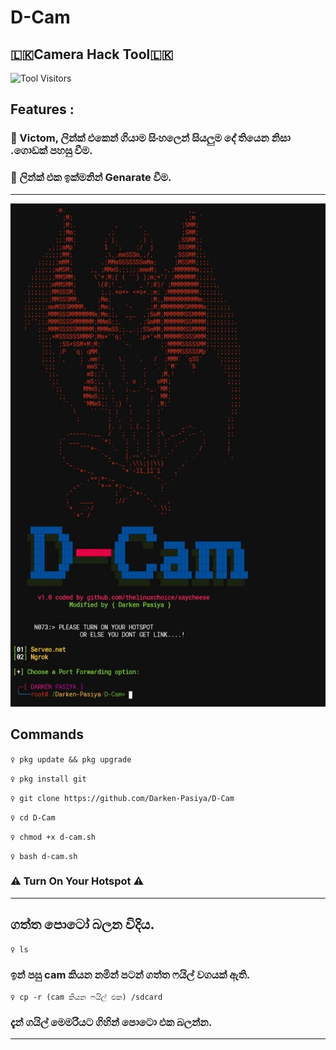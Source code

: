 # D-Cam

## 🇱🇰Camera Hack Tool🇱🇰

![Tool Visitors](https://visitor-badge.glitch.me/badge?page_id=Darken-Pasiya/Ravana-Store&left_color=blueviolet&right_color=brightgreen)

## Features :

### 💌 Victom, ලින්ක් එකෙන් ගියාම සිංහලෙන් සියලුම දේ තියෙන නිසා .ගොඩක් පහසු වීම.

### 💌 ලින්ක් එක ඉක්මනින් Genarate වීම.

----

<p align="center"><img src="https://github.com/Darken-Pasiya/Files/blob/main/Screenshot_20211023_134603.jpg" alt="Bt">

## Commands

`♀️ pkg update && pkg upgrade`

`♀️ pkg install git`

`♀️ git clone https://github.com/Darken-Pasiya/D-Cam`

`♀️ cd D-Cam`

`♀️ chmod +x d-cam.sh`

`♀️ bash d-cam.sh`

### ⚠️ Turn On Your Hotspot ⚠️

----

## ගත්ත පොටෝ බලන විදිය.

`♀️ ls`

### ඉන් පසු cam කියන නමින් පටන් ගත්ත ෆයිල් වගයක් ඇති.

`♀️ cp -r (cam කියන ෆයිල් එක) /sdcard`

### දැන් ගයිල් මෙමරියට ගිහින් පොටො එක බලන්න.

----
